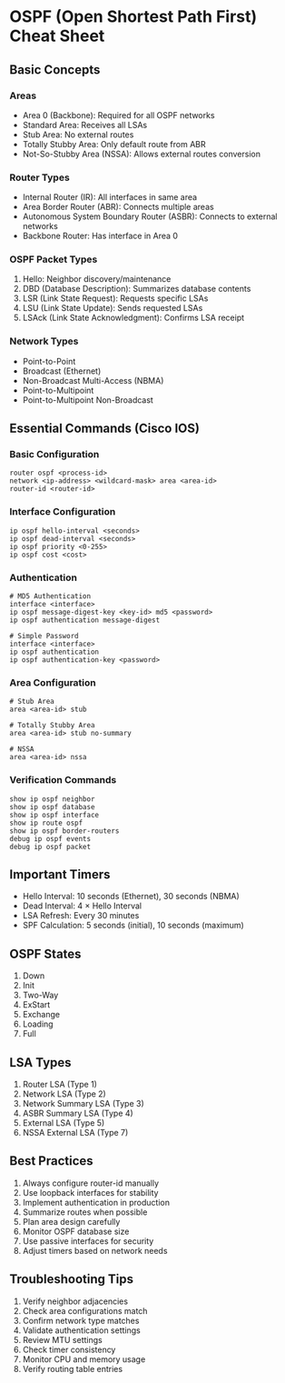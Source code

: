 # OSPF (Open Shortest Path First) Cheat Sheet

## Basic Concepts

### Areas
- Area 0 (Backbone): Required for all OSPF networks
- Standard Area: Receives all LSAs
- Stub Area: No external routes
- Totally Stubby Area: Only default route from ABR
- Not-So-Stubby Area (NSSA): Allows external routes conversion

### Router Types
- Internal Router (IR): All interfaces in same area
- Area Border Router (ABR): Connects multiple areas
- Autonomous System Boundary Router (ASBR): Connects to external networks
- Backbone Router: Has interface in Area 0

### OSPF Packet Types
1. Hello: Neighbor discovery/maintenance
2. DBD (Database Description): Summarizes database contents
3. LSR (Link State Request): Requests specific LSAs
4. LSU (Link State Update): Sends requested LSAs
5. LSAck (Link State Acknowledgment): Confirms LSA receipt

### Network Types
- Point-to-Point
- Broadcast (Ethernet)
- Non-Broadcast Multi-Access (NBMA)
- Point-to-Multipoint
- Point-to-Multipoint Non-Broadcast

## Essential Commands (Cisco IOS)

### Basic Configuration
```
router ospf <process-id>
network <ip-address> <wildcard-mask> area <area-id>
router-id <router-id>
```

### Interface Configuration
```
ip ospf hello-interval <seconds>
ip ospf dead-interval <seconds>
ip ospf priority <0-255>
ip ospf cost <cost>
```

### Authentication
```
# MD5 Authentication
interface <interface>
ip ospf message-digest-key <key-id> md5 <password>
ip ospf authentication message-digest

# Simple Password
interface <interface>
ip ospf authentication
ip ospf authentication-key <password>
```

### Area Configuration
```
# Stub Area
area <area-id> stub

# Totally Stubby Area
area <area-id> stub no-summary

# NSSA
area <area-id> nssa
```

### Verification Commands
```
show ip ospf neighbor
show ip ospf database
show ip ospf interface
show ip route ospf
show ip ospf border-routers
debug ip ospf events
debug ip ospf packet
```

## Important Timers

- Hello Interval: 10 seconds (Ethernet), 30 seconds (NBMA)
- Dead Interval: 4 × Hello Interval
- LSA Refresh: Every 30 minutes
- SPF Calculation: 5 seconds (initial), 10 seconds (maximum)

## OSPF States

1. Down
2. Init
3. Two-Way
4. ExStart
5. Exchange
6. Loading
7. Full

## LSA Types

1. Router LSA (Type 1)
2. Network LSA (Type 2)
3. Network Summary LSA (Type 3)
4. ASBR Summary LSA (Type 4)
5. External LSA (Type 5)
6. NSSA External LSA (Type 7)

## Best Practices

1. Always configure router-id manually
2. Use loopback interfaces for stability
3. Implement authentication in production
4. Summarize routes when possible
5. Plan area design carefully
6. Monitor OSPF database size
7. Use passive interfaces for security
8. Adjust timers based on network needs

## Troubleshooting Tips

1. Verify neighbor adjacencies
2. Check area configurations match
3. Confirm network type matches
4. Validate authentication settings
5. Review MTU settings
6. Check timer consistency
7. Monitor CPU and memory usage
8. Verify routing table entries
